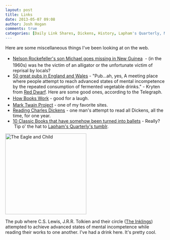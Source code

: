 ```yaml
---
layout: post
title: Links 
date: 2013-05-07 09:08
author: Josh Hogan
comments: true
categories: [Daily Link Shares, Dickens, History, Lapham's Quarterly, Mark Twain, pubs, Red Dwarf]
---
```

Here are some miscellaneous things I've been looking at on the web.
<ul>
	<li><a style="line-height:1.7;" href="http://papuaerfgoed.org/en/The_disappearance_of_Michael_Rockefeller" target="_blank">Nelson Rockefeller's son Michael goes missing in New Guinea</a><span style="line-height:1.7;"> </span><span style="line-height:1.7;"> - (in the 1960s) was he the victim of an alligator or the unfortunate victim of reprisal by locals? </span></li>
	<li><a href="http://www.telegraph.co.uk/foodanddrink/wine/3343193/Telegraph-guide-50-great-pubs-in-England-and-Wales.html" target="_blank">50 great pubs in England and Wales</a> - "Pub...ah, yes, A meeting place where people attempt to reach advanced states of mental incompetence by the repeated consumption of fermented vegetable drinks." - Kryten from <a href="http://www.bbc.co.uk/comedy/reddwarf/" target="_blank">Red Dwarf</a>. Here are some good ones, according to the Telegraph.</li>
	<li><a style="line-height:1.7;" href="http://slowrobot.com/i/37059/" target="_blank">How Books Work</a><span style="line-height:1.7;"> - good for a laugh.</span></li>
	<li><a href="http://www.marktwainproject.org/" target="_blank">Mark Twain Project</a> - one of my favorite sites.</li>
	<li><a href="http://readingcharlesdickens.com/about/" target="_blank">Reading Charles Dickens</a> - one man's attempt to read all Dickens, all the time, for one year.</li>
	<li><a href="http://flavorwire.com/388626/10-classic-books-that-have-somehow-been-turned-into-ballets/view-all" target="_blank">10 Classic Books that have somehow been turned into ballets</a> - Really?  Tip o' the hat to <a href="http://laphamsquarterly.tumblr.com/" target="_blank">Lapham's Quarterly's tumblr</a>.</li>
</ul>
<a title="By MPerel at en.wikipedia [Public domain or Public domain], from Wikimedia Commons" href="http://commons.wikimedia.org/wiki/File%3AThe_Eagle_and_Child.jpg"><img alt="The Eagle and Child" src="//upload.wikimedia.org/wikipedia/commons/thumb/6/6c/The_Eagle_and_Child.jpg/256px-The_Eagle_and_Child.jpg" width="256" /></a>

The pub where C.S. Lewis, J.R.R. Tolkien and their circle (<a href="http://www.mythsoc.org/inklings/" target="_blank">The Inklings</a>) attempted to achieve advanced states of mental incompetence while reading their works to one another. I've had a drink here. It's pretty cool.

